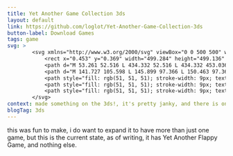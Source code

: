 ```yaml
---
title: Yet Another Game Collection 3ds
layout: default
link: https://github.com/loglot/Yet-Another-Game-Collection-3ds
button-label: Download Games
tags: game
svg: >
        <svg xmlns="http://www.w3.org/2000/svg" viewBox="0 0 500 500" width="100px" height="100px">
            <rect x="0.453" y="0.369" width="499.284" height="499.136" style="stroke: rgba(0, 0, 0, 0); fill: rgba(216, 216, 216, 0);"/>
            <path d="M 53.261 52.516 L 434.332 52.516 L 434.332 453.036 L 53.261 453.036 L 53.261 52.516 Z M 55.37 260.386 L 432.223 260.386 L 432.223 245.166 L 55.37 245.166 L 55.37 260.386 Z M 107.823 226.808 L 379.772 226.808 L 379.772 72.776 L 107.823 72.776 L 107.823 226.808 Z M 142.871 432.792 L 344.723 432.792 L 344.723 278.76 L 142.871 278.76 L 142.871 432.792 Z M 422.138 349.039 C 422.138 343.174 417.384 338.42 411.519 338.42 C 405.654 338.42 400.9 343.174 400.9 349.039 C 400.9 354.904 405.654 359.658 411.519 359.658 C 417.384 359.658 422.138 354.904 422.138 349.039 Z M 378.578 349.039 C 378.578 343.174 373.824 338.42 367.959 338.42 C 362.094 338.42 357.34 343.174 357.34 349.039 C 357.34 354.904 362.094 359.658 367.959 359.658 C 373.824 359.658 378.578 354.904 378.578 349.039 Z M 389.739 316.64 C 383.874 316.64 379.12 321.394 379.12 327.259 C 379.12 333.124 383.874 337.878 389.739 337.878 C 395.604 337.878 400.358 333.124 400.358 327.259 C 400.358 321.394 395.604 316.64 389.739 316.64 Z M 389.739 360.2 C 383.874 360.2 379.12 364.954 379.12 370.819 C 379.12 376.684 383.874 381.438 389.739 381.438 C 395.604 381.438 400.358 376.684 400.358 370.819 C 400.358 364.954 395.604 360.2 389.739 360.2 Z M 96.55 299.456 C 85.257 299.456 76.102 308.611 76.102 319.904 C 76.102 331.197 85.257 340.352 96.55 340.352 C 107.843 340.352 116.998 331.197 116.998 319.904 C 116.998 308.611 107.843 299.456 96.55 299.456 Z M 106.551 380.381 L 106.551 362.274 L 88.126 362.274 L 88.126 380.381 L 70.018 380.381 L 70.018 398.806 L 88.126 398.806 L 88.126 416.914 L 106.551 416.914 L 106.551 398.806 L 124.658 398.806 L 124.658 380.381 L 106.551 380.381 Z" style="stroke-width: 8px; fill: rgba(255, 255, 255, 0); stroke: rgb(255, 255, 255);"/>
            <path d="M 141.727 105.598 L 145.899 97.366 L 150.463 97.366 L 143.827 109.574 L 143.827 117.358 L 139.627 117.358 L 139.627 109.714 L 132.991 97.366 L 137.583 97.366 Z M 166.065 117.358 L 154.557 117.358 L 154.557 97.366 L 166.065 97.366 L 166.065 100.838 L 158.785 100.838 L 158.785 105.234 L 165.561 105.234 L 165.561 108.706 L 158.785 108.706 L 158.785 113.858 L 166.065 113.858 Z M 181.303 117.358 L 177.075 117.358 L 177.075 100.894 L 171.643 100.894 L 171.643 97.366 L 186.735 97.366 L 186.735 100.894 L 181.303 100.894 Z M 187.087 144.702 L 185.631 139.942 L 178.351 139.942 L 176.895 144.702 L 172.331 144.702 L 179.387 124.626 L 184.567 124.626 L 191.651 144.702 Z M 184.623 136.386 L 183.167 131.738 C 183.074 131.42 182.952 131.019 182.803 130.534 C 182.654 130.048 182.504 129.554 182.355 129.05 C 182.206 128.546 182.084 128.107 181.991 127.734 C 181.898 128.107 181.772 128.569 181.613 129.12 C 181.454 129.67 181.305 130.193 181.165 130.688 C 181.025 131.182 180.918 131.532 180.843 131.738 L 179.415 136.386 Z M 212.623 144.702 L 207.247 144.702 L 198.539 129.582 L 198.427 129.582 C 198.464 130.534 198.506 131.486 198.553 132.438 C 198.6 133.39 198.642 134.342 198.679 135.294 L 198.679 144.702 L 194.899 144.702 L 194.899 124.71 L 200.247 124.71 L 208.927 139.69 L 209.011 139.69 C 208.974 138.775 208.936 137.86 208.899 136.946 C 208.862 136.031 208.834 135.107 208.815 134.174 L 208.815 124.71 L 212.623 124.71 Z M 233.091 134.678 C 233.091 136.75 232.75 138.556 232.069 140.096 C 231.388 141.636 230.342 142.835 228.933 143.694 C 227.524 144.552 225.736 144.982 223.571 144.982 C 221.406 144.982 219.618 144.552 218.209 143.694 C 216.8 142.835 215.754 141.631 215.073 140.082 C 214.392 138.532 214.051 136.722 214.051 134.65 C 214.051 132.578 214.392 130.776 215.073 129.246 C 215.754 127.715 216.8 126.525 218.209 125.676 C 219.618 124.826 221.415 124.402 223.599 124.402 C 225.764 124.402 227.547 124.826 228.947 125.676 C 230.347 126.525 231.388 127.72 232.069 129.26 C 232.75 130.8 233.091 132.606 233.091 134.678 Z M 218.503 134.678 C 218.503 136.768 218.904 138.416 219.707 139.62 C 220.51 140.824 221.798 141.426 223.571 141.426 C 225.382 141.426 226.679 140.824 227.463 139.62 C 228.247 138.416 228.639 136.768 228.639 134.678 C 228.639 132.587 228.247 130.94 227.463 129.736 C 226.679 128.532 225.391 127.93 223.599 127.93 C 221.807 127.93 220.51 128.532 219.707 129.736 C 218.904 130.94 218.503 132.587 218.503 134.678 Z M 244.7 144.702 L 240.472 144.702 L 240.472 128.238 L 235.04 128.238 L 235.04 124.71 L 250.132 124.71 L 250.132 128.238 L 244.7 128.238 Z M 270.421 144.702 L 266.193 144.702 L 266.193 136.078 L 258.269 136.078 L 258.269 144.702 L 254.041 144.702 L 254.041 124.71 L 258.269 124.71 L 258.269 132.55 L 266.193 132.55 L 266.193 124.71 L 270.421 124.71 Z M 285.598 144.702 L 274.09 144.702 L 274.09 124.71 L 285.598 124.71 L 285.598 128.182 L 278.318 128.182 L 278.318 132.578 L 285.094 132.578 L 285.094 136.05 L 278.318 136.05 L 278.318 141.202 L 285.598 141.202 Z M 298.96 124.71 C 301.685 124.71 303.697 125.204 304.994 126.194 C 306.291 127.183 306.94 128.686 306.94 130.702 C 306.94 131.616 306.767 132.414 306.422 133.096 C 306.077 133.777 305.619 134.356 305.05 134.832 C 304.481 135.308 303.869 135.695 303.216 135.994 L 309.096 144.702 L 304.392 144.702 L 299.632 137.03 L 297.364 137.03 L 297.364 144.702 L 293.136 144.702 L 293.136 124.71 Z M 298.652 128.182 L 297.364 128.182 L 297.364 133.586 L 298.736 133.586 C 300.136 133.586 301.139 133.352 301.746 132.886 C 302.353 132.419 302.656 131.728 302.656 130.814 C 302.656 129.862 302.329 129.185 301.676 128.784 C 301.023 128.382 300.015 128.182 298.652 128.182 Z M 268.326 160.24 L 276.25 160.24 L 276.25 170.6 C 275.204 170.955 274.112 171.235 272.974 171.44 C 271.835 171.645 270.556 171.748 269.138 171.748 C 266.151 171.748 263.855 170.871 262.25 169.116 C 260.644 167.361 259.842 164.804 259.842 161.444 C 259.842 159.353 260.243 157.543 261.046 156.012 C 261.848 154.481 263.029 153.296 264.588 152.456 C 266.146 151.616 268.046 151.196 270.286 151.196 C 271.35 151.196 272.395 151.308 273.422 151.532 C 274.448 151.756 275.382 152.055 276.222 152.428 L 274.822 155.816 C 274.206 155.499 273.506 155.237 272.722 155.032 C 271.938 154.827 271.116 154.724 270.258 154.724 C 269.026 154.724 267.957 155.004 267.052 155.564 C 266.146 156.124 265.446 156.917 264.952 157.944 C 264.457 158.971 264.21 160.165 264.21 161.528 C 264.21 162.835 264.387 163.992 264.742 165 C 265.096 166.008 265.656 166.797 266.422 167.366 C 267.187 167.935 268.186 168.22 269.418 168.22 C 270.015 168.22 270.519 168.192 270.93 168.136 C 271.34 168.08 271.732 168.015 272.106 167.94 L 272.106 163.768 L 268.326 163.768 Z M 295.027 171.468 L 293.571 166.708 L 286.291 166.708 L 284.835 171.468 L 280.271 171.468 L 287.327 151.392 L 292.507 151.392 L 299.591 171.468 Z M 292.563 163.152 L 291.107 158.504 C 291.013 158.187 290.892 157.785 290.743 157.3 C 290.593 156.815 290.444 156.32 290.295 155.816 C 290.145 155.312 290.024 154.873 289.931 154.5 C 289.837 154.873 289.711 155.335 289.553 155.886 C 289.394 156.437 289.245 156.959 289.105 157.454 C 288.965 157.949 288.857 158.299 288.783 158.504 L 287.355 163.152 Z M 311.295 171.468 L 306.479 155.788 L 306.367 155.788 C 306.385 156.161 306.413 156.721 306.451 157.468 C 306.488 158.215 306.525 159.017 306.563 159.876 C 306.6 160.735 306.619 161.5 306.619 162.172 L 306.619 171.468 L 302.839 171.468 L 302.839 151.476 L 308.607 151.476 L 313.339 166.764 L 313.423 166.764 L 318.435 151.476 L 324.203 151.476 L 324.203 171.468 L 320.255 171.468 L 320.255 162.004 C 320.255 161.369 320.269 160.641 320.297 159.82 C 320.325 158.999 320.353 158.219 320.381 157.482 C 320.409 156.745 320.432 156.189 320.451 155.816 L 320.339 155.816 L 315.187 171.468 Z M 337.403 171.468 L 325.895 171.468 L 325.895 151.476 L 337.403 151.476 L 337.403 154.948 L 330.123 154.948 L 330.123 159.344 L 336.899 159.344 L 336.899 162.816 L 330.123 162.816 L 330.123 167.968 L 337.403 167.968 Z M 185.71 182.386 C 184.086 182.386 182.845 182.993 181.986 184.206 C 181.128 185.42 180.698 187.081 180.698 189.19 C 180.698 191.318 181.095 192.966 181.888 194.132 C 182.682 195.299 183.956 195.882 185.71 195.882 C 186.513 195.882 187.325 195.789 188.146 195.602 C 188.968 195.416 189.854 195.154 190.806 194.818 L 190.806 198.374 C 189.929 198.729 189.061 198.99 188.202 199.158 C 187.344 199.326 186.382 199.41 185.318 199.41 C 183.246 199.41 181.548 198.986 180.222 198.136 C 178.897 197.287 177.917 196.092 177.282 194.552 C 176.648 193.012 176.33 191.216 176.33 189.162 C 176.33 187.146 176.694 185.364 177.422 183.814 C 178.15 182.265 179.21 181.052 180.6 180.174 C 181.991 179.297 183.694 178.858 185.71 178.858 C 186.7 178.858 187.694 178.984 188.692 179.236 C 189.691 179.488 190.648 179.829 191.562 180.258 L 190.19 183.702 C 189.444 183.348 188.692 183.04 187.936 182.778 C 187.18 182.517 186.438 182.386 185.71 182.386 Z M 215.418 189.106 C 215.418 191.178 215.078 192.984 214.396 194.524 C 213.715 196.064 212.67 197.264 211.26 198.122 C 209.851 198.981 208.064 199.41 205.898 199.41 C 203.733 199.41 201.946 198.981 200.536 198.122 C 199.127 197.264 198.082 196.06 197.4 194.51 C 196.719 192.961 196.378 191.15 196.378 189.078 C 196.378 187.006 196.719 185.205 197.4 183.674 C 198.082 182.144 199.127 180.954 200.536 180.104 C 201.946 179.255 203.742 178.83 205.926 178.83 C 208.092 178.83 209.874 179.255 211.274 180.104 C 212.674 180.954 213.715 182.148 214.396 183.688 C 215.078 185.228 215.418 187.034 215.418 189.106 Z M 200.83 189.106 C 200.83 191.197 201.232 192.844 202.034 194.048 C 202.837 195.252 204.125 195.854 205.898 195.854 C 207.709 195.854 209.006 195.252 209.79 194.048 C 210.574 192.844 210.966 191.197 210.966 189.106 C 210.966 187.016 210.574 185.368 209.79 184.164 C 209.006 182.96 207.718 182.358 205.926 182.358 C 204.134 182.358 202.837 182.96 202.034 184.164 C 201.232 185.368 200.83 187.016 200.83 189.106 Z M 219.327 199.13 L 219.327 179.138 L 223.555 179.138 L 223.555 195.63 L 231.675 195.63 L 231.675 199.13 Z M 236.368 199.13 L 236.368 179.138 L 240.596 179.138 L 240.596 195.63 L 248.716 195.63 L 248.716 199.13 Z M 264.917 199.13 L 253.409 199.13 L 253.409 179.138 L 264.917 179.138 L 264.917 182.61 L 257.637 182.61 L 257.637 187.006 L 264.413 187.006 L 264.413 190.478 L 257.637 190.478 L 257.637 195.63 L 264.917 195.63 Z M 280.939 182.386 C 279.315 182.386 278.074 182.993 277.215 184.206 C 276.357 185.42 275.927 187.081 275.927 189.19 C 275.927 191.318 276.324 192.966 277.117 194.132 C 277.911 195.299 279.185 195.882 280.939 195.882 C 281.742 195.882 282.554 195.789 283.375 195.602 C 284.197 195.416 285.083 195.154 286.035 194.818 L 286.035 198.374 C 285.158 198.729 284.29 198.99 283.431 199.158 C 282.573 199.326 281.611 199.41 280.547 199.41 C 278.475 199.41 276.777 198.986 275.451 198.136 C 274.126 197.287 273.146 196.092 272.511 194.552 C 271.877 193.012 271.559 191.216 271.559 189.162 C 271.559 187.146 271.923 185.364 272.651 183.814 C 273.379 182.265 274.439 181.052 275.829 180.174 C 277.22 179.297 278.923 178.858 280.939 178.858 C 281.929 178.858 282.923 178.984 283.921 179.236 C 284.92 179.488 285.877 179.829 286.791 180.258 L 285.419 183.702 C 284.673 183.348 283.921 183.04 283.165 182.778 C 282.409 182.517 281.667 182.386 280.939 182.386 Z M 300.203 199.13 L 295.975 199.13 L 295.975 182.666 L 290.543 182.666 L 290.543 179.138 L 305.635 179.138 L 305.635 182.666 L 300.203 182.666 Z M 317.02 199.13 L 307.92 199.13 L 307.92 196.722 L 310.356 195.602 L 310.356 182.666 L 307.92 181.546 L 307.92 179.138 L 317.02 179.138 L 317.02 181.546 L 314.584 182.666 L 314.584 195.602 L 317.02 196.722 Z M 335.707 189.106 C 335.707 191.178 335.367 192.984 334.685 194.524 C 334.004 196.064 332.959 197.264 331.549 198.122 C 330.14 198.981 328.353 199.41 326.187 199.41 C 324.022 199.41 322.235 198.981 320.825 198.122 C 319.416 197.264 318.371 196.06 317.689 194.51 C 317.008 192.961 316.667 191.15 316.667 189.078 C 316.667 187.006 317.008 185.205 317.689 183.674 C 318.371 182.144 319.416 180.954 320.825 180.104 C 322.235 179.255 324.031 178.83 326.215 178.83 C 328.381 178.83 330.163 179.255 331.563 180.104 C 332.963 180.954 334.004 182.148 334.685 183.688 C 335.367 185.228 335.707 187.034 335.707 189.106 Z M 321.119 189.106 C 321.119 191.197 321.521 192.844 322.323 194.048 C 323.126 195.252 324.414 195.854 326.187 195.854 C 327.998 195.854 329.295 195.252 330.079 194.048 C 330.863 192.844 331.255 191.197 331.255 189.106 C 331.255 187.016 330.863 185.368 330.079 184.164 C 329.295 182.96 328.007 182.358 326.215 182.358 C 324.423 182.358 323.126 182.96 322.323 184.164 C 321.521 185.368 321.119 187.016 321.119 189.106 Z M 357.34 199.13 L 351.964 199.13 L 343.256 184.01 L 343.144 184.01 C 343.182 184.962 343.224 185.914 343.27 186.866 C 343.317 187.818 343.359 188.77 343.396 189.722 L 343.396 199.13 L 339.616 199.13 L 339.616 179.138 L 344.964 179.138 L 353.644 194.118 L 353.728 194.118 C 353.691 193.204 353.654 192.289 353.616 191.374 C 353.579 190.46 353.551 189.536 353.532 188.602 L 353.532 179.138 L 357.34 179.138 Z" style="text-wrap-mode: nowrap; fill: rgb(255, 255, 255); stroke: rgba(255, 255, 255, 0);"/>
            <path style="fill: rgb(51, 51, 51); stroke-width: 9px; text-wrap-mode: nowrap;"/>
            <path style="fill: rgb(51, 51, 51); stroke-width: 9px; text-wrap-mode: nowrap;"/>
            <path style="fill: rgb(51, 51, 51); stroke-width: 9px; text-wrap-mode: nowrap;"/>
        </svg>
context: made something on the 3ds!, it's pretty janky, and there is only one game currentally, but it is just a proof of concept
blogTag: 3ds
---
```


this was fun to make, i do want to expand it to have more than just one game, but this is the current state, as of writing, it has Yet Another Flappy Game, and nothing else.